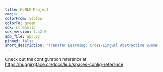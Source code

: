 ```yaml
---
title: HoNLP Project
emoji: ⚡
colorFrom: yellow
colorTo: green
sdk: streamlit
sdk_version: 1.42.0
app_file: app.py
pinned: false
short_description: 'Transfer Learning: Cross-Lingual Abstractive Summarization'
---
```


Check out the configuration reference at https://huggingface.co/docs/hub/spaces-config-reference

